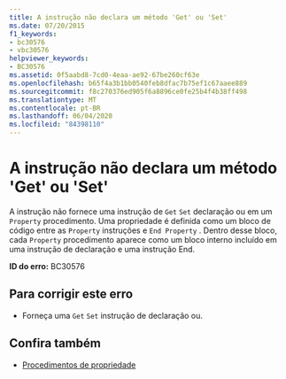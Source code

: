 ```yaml
---
title: A instrução não declara um método 'Get' ou 'Set'
ms.date: 07/20/2015
f1_keywords:
- bc30576
- vbc30576
helpviewer_keywords:
- BC30576
ms.assetid: 0f5aabd8-7cd0-4eaa-ae92-67be260cf63e
ms.openlocfilehash: b65f4a3b1bb0540feb8dfac7b75ef1c67aaee889
ms.sourcegitcommit: f8c270376ed905f6a8896ce0fe25b4f4b38ff498
ms.translationtype: MT
ms.contentlocale: pt-BR
ms.lasthandoff: 06/04/2020
ms.locfileid: "84398110"
---
```

# <a name="statement-does-not-declare-a-get-or-set-method"></a>A instrução não declara um método 'Get' ou 'Set'
A instrução não fornece uma instrução de `Get` `Set` declaração ou em um `Property` procedimento. Uma propriedade é definida como um bloco de código entre as `Property` instruções e `End Property` . Dentro desse bloco, cada `Property` procedimento aparece como um bloco interno incluído em uma instrução de declaração e uma instrução End.  
  
 **ID do erro:** BC30576  
  
## <a name="to-correct-this-error"></a>Para corrigir este erro  
  
- Forneça uma `Get` `Set` instrução de declaração ou.  
  
## <a name="see-also"></a>Confira também

- [Procedimentos de propriedade](../programming-guide/language-features/procedures/property-procedures.md)
